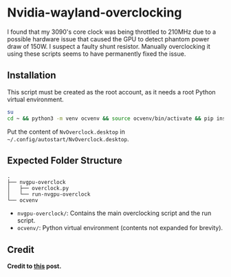 # Nvidia-wayland-overclocking

I found that my 3090's core clock was being throttled to 210MHz due to a possible hardware issue that caused the GPU to detect phantom power draw of 150W. I suspect a faulty shunt resistor. Manually overclocking it using these scripts seems to have permanently fixed the issue.  

## Installation

This script must be created as the root account, as it needs a root Python virtual environment.

```sh
su
cd ~ && python3 -m venv ocvenv && source ocvenv/bin/activate && pip install pynvml nvidia-ml-py
```

Put the content of `NvOverclock.desktop` in `~/.config/autostart/NvOverclock.desktop`.

## Expected Folder Structure

```
.
├── nvgpu-overclock
│   ├── overclock.py
│   └── run-nvgpu-overclock
└── ocvenv
```

- `nvgpu-overclock/`: Contains the main overclocking script and the run script.
- `ocvenv/`: Python virtual environment (contents not expanded for brevity).

## Credit

**Credit to [this](https://forums.developer.nvidia.com/t/nvidia-gpu-overclocking-under-wayland-guide/290381) post.**

